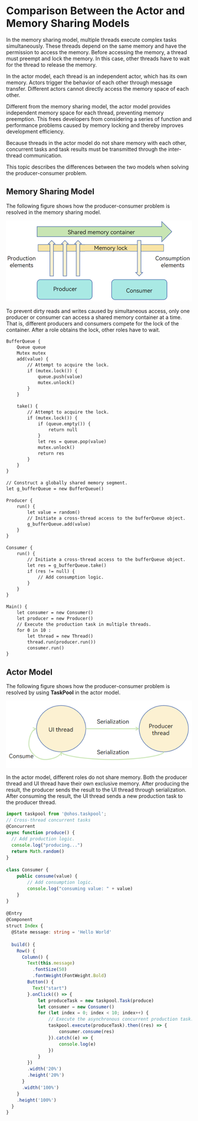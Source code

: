 # Comparison Between the Actor and Memory Sharing Models

In the memory sharing model, multiple threads execute complex tasks simultaneously. These threads depend on the same memory and have the permission to access the memory. Before accessing the memory, a thread must preempt and lock the memory. In this case, other threads have to wait for the thread to release the memory.

In the actor model, each thread is an independent actor, which has its own memory. Actors trigger the behavior of each other through message transfer. Different actors cannot directly access the memory space of each other.

Different from the memory sharing model, the actor model provides independent memory space for each thread, preventing memory preemption. This frees developers from considering a series of function and performance problems caused by memory locking and thereby improves development efficiency.

Because threads in the actor model do not share memory with each other, concurrent tasks and task results must be transmitted through the inter-thread communication.

This topic describes the differences between the two models when solving the producer-consumer problem.

## Memory Sharing Model
The following figure shows how the producer-consumer problem is resolved in the memory sharing model.

![Interaction between the producer, consumer, and shared memory container](figures/memory-shared-model-sample.PNG)

To prevent dirty reads and writes caused by simultaneous access, only one producer or consumer can access a shared memory container at a time. That is, different producers and consumers compete for the lock of the container. After a role obtains the lock, other roles have to wait.

```
BufferQueue {
    Queue queue
    Mutex mutex
    add(value) {
        // Attempt to acquire the lock.
        if (mutex.lock()) {
            queue.push(value)
            mutex.unlock()
        }
    }

    take() {
        // Attempt to acquire the lock.
        if (mutex.lock()) {
            if (queue.empty()) {
                return null
            }
            let res = queue.pop(value)
            mutex.unlock()
            return res
        }
    }
}

// Construct a globally shared memory segment.
let g_bufferQueue = new BufferQueue()

Producer {
    run() {
        let value = random()
        // Initiate a cross-thread access to the bufferQueue object.
        g_bufferQueue.add(value)
    }
}

Consumer {
    run() {
        // Initiate a cross-thread access to the bufferQueue object.
        let res = g_bufferQueue.take()
        if (res != null) {
            // Add consumption logic.
        }
    }
}

Main() {
    let consumer = new Consumer()
    let producer = new Producer()
    // Execute the production task in multiple threads.
    for 0 in 10 :
        let thread = new Thread()
        thread.run(producer.run())
        consumer.run()
}
```

## Actor Model
The following figure shows how the producer-consumer problem is resolved by using **TaskPool** in the actor model.

![Inter-thread communication of the actor model](figures/actor-model-sample.PNG)

In the actor model, different roles do not share memory. Both the producer thread and UI thread have their own exclusive memory. After producing the result, the producer sends the result to the UI thread through serialization. After consuming the result, the UI thread sends a new production task to the producer thread.

```ts
import taskpool from '@ohos.taskpool';
// Cross-thread concurrent tasks
@Concurrent
async function produce() {
  // Add production logic.
  console.log("producing...")
  return Math.random()
}

class Consumer {
    public consume(value) {
        // Add consumption logic.
        console.log("consuming value: " + value)
    }
}

@Entry
@Component
struct Index {
  @State message: string = 'Hello World'

  build() {
    Row() {
      Column() {
        Text(this.message)
          .fontSize(50)
          .fontWeight(FontWeight.Bold)
        Button() {
          Text("start")
        }.onClick(() => {
            let produceTask = new taskpool.Task(produce)
            let consumer = new Consumer()
            for (let index = 0; index < 10; index++) {
                // Execute the asynchronous concurrent production task.
                taskpool.execute(produceTask).then((res) => {
                    consumer.consume(res)
                }).catch((e) => {
                    console.log(e)
                })
            }
        })
        .width('20%')
        .height('20%')
      }
      .width('100%')
    }
    .height('100%')
  }
}
```
